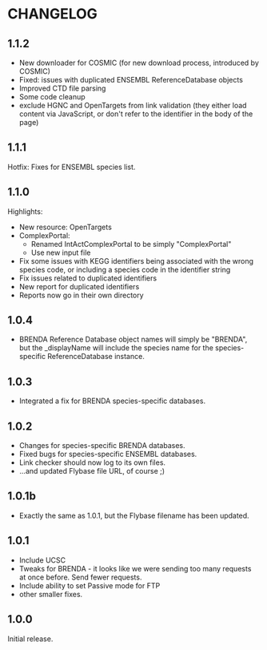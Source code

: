 # CHANGELOG

## 1.1.2
 - New downloader for COSMIC (for new download process, introduced by COSMIC)
 - Fixed: issues with duplicated ENSEMBL ReferenceDatabase objects
 - Improved CTD file parsing
 - Some code cleanup
 - exclude HGNC and OpenTargets from link validation (they either load content via JavaScript, or don't refer to the identifier in the body of the page)

## 1.1.1
Hotfix: Fixes for ENSEMBL species list.

## 1.1.0
Highlights:
 - New resource: OpenTargets
 - ComplexPortal: 
   - Renamed IntActComplexPortal to be simply "ComplexPortal"
   - Use new input file
 - Fix some issues with KEGG identifiers being associated with the wrong species code, or including a species code in the identifier string
 - Fix issues related to duplicated identifiers
 - New report for duplicated identifiers
 - Reports now go in their own directory

## 1.0.4
 - BRENDA Reference Database object names will simply be "BRENDA", but the _displayName will include the species name for the species-specific ReferenceDatabase instance.

## 1.0.3
 - Integrated a fix for BRENDA species-specific databases.

## 1.0.2
 - Changes for species-specific BRENDA databases.
 - Fixed bugs for species-specific ENSEMBL databases.
 - Link checker should now log to its own files.
 - ...and updated Flybase file URL, of course ;)

## 1.0.1b
 - Exactly the same as 1.0.1, but the Flybase filename has been updated.

## 1.0.1
 - Include UCSC
 - Tweaks for BRENDA - it looks like we were sending too many requests at once before. Send fewer requests.
 - Include ability to set Passive mode for FTP
 - other smaller fixes.

## 1.0.0
Initial release.
